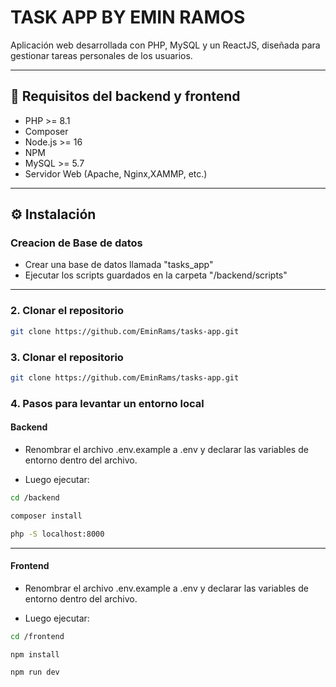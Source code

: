 
# TASK APP BY EMIN RAMOS

Aplicación web desarrollada con PHP, MySQL y un ReactJS, diseñada para gestionar tareas personales de los usuarios.

---

## 🚀 Requisitos del backend y frontend

- PHP >= 8.1
- Composer
- Node.js >= 16
- NPM
- MySQL >= 5.7
- Servidor Web (Apache, Nginx,XAMMP, etc.)

---

## ⚙️ Instalación

### Creacion de Base de datos
- Crear una base de datos llamada "tasks_app"
- Ejecutar los scripts guardados en la carpeta "/backend/scripts"

---

### 2. Clonar el repositorio

```bash
git clone https://github.com/EminRams/tasks-app.git
```

### 3. Clonar el repositorio

```bash
git clone https://github.com/EminRams/tasks-app.git
```

### 4. Pasos para levantar un entorno local

#### Backend
- Renombrar el archivo .env.example a .env y declarar las variables de entorno dentro del archivo.

- Luego ejecutar:
``` bash
cd /backend

composer install
```
```bash
php -S localhost:8000
```

----

#### Frontend
- Renombrar el archivo .env.example a .env y declarar las variables de entorno dentro del archivo.

- Luego ejecutar:
``` bash
cd /frontend

npm install
```
``` bash
npm run dev
```
